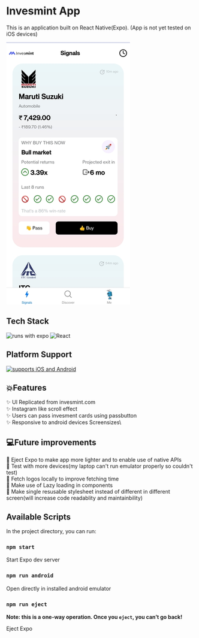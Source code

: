 # Invesmint App

This is an application built on React Native(Expo).
(App is not yet tested on iOS devices)

![Landing Page](/assets/screenshot/screenshotinvesmint.jpg)

## Tech Stack

![runs with expo](https://img.shields.io/badge/Runs%20with%20Expo-000.svg?style=flat-square&logo=EXPO&labelColor=ffffff&logoColor=000)
![React](https://img.shields.io/badge/react-%2320232a.svg?style=for-the-badge&logo=react&logoColor=%2361DAFB)
[](https://github.com/expo/expo)

## Platform Support

[![supports iOS and Android](https://img.shields.io/badge/Platforms-Native-4630EB.svg?style=for-the-badge&logo=EXPO&labelColor=000&logoColor=fff)](https://github.com/expo/expo)

## 💥Features

✨ UI Replicated from invesmint.com\
✨ Instagram like scroll effect\
✨ Users can pass invesment cards using passbutton\
✨ Responsive to android devices Screensizes\

## 💻Future improvements

🔨 Eject Expo to make app more lighter and to enable use of native APIs\
🔨 Test with more devices(my laptop can't run emulator properly so couldn't test)\
🔨 Fetch logos locally to improve fetching time\
🔨 Make use of Lazy loading in components\
🔨 Make single resusable stylesheet instead of different in different screen(will increase code readablity and maintainbility)

## Available Scripts

In the project directory, you can run:

### `npm start`

Start Expo dev server

### `npm run android`

Open directly in installed android emulator

### `npm run eject`

**Note: this is a one-way operation. Once you `eject`, you can’t go back!**

Eject Expo
